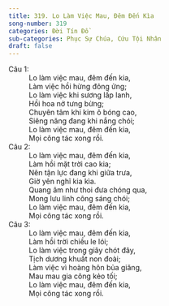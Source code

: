 ```yaml
---
title: 319. Lo Làm Việc Mau, Đêm Đến Kìa
song-number: 319
categories: Đời Tín Đồ
sub-categories: Phục Sự Chúa, Cứu Tội Nhân
draft: false
---
```

<dl><dt>Câu 1:</dt><dd data-verse="1">Lo làm việc mau, đêm đến kia, <br/>Làm việc hồi hừng đông ửng; <br/>Lo làm việc khi sương lấp lanh, <br/>Hồi hoa nở tưng bừng; <br/>Chuyên tâm khi kim ô bóng cao, <br/>Siêng năng đang khi nắng chói; <br/>Lo làm việc mau, đêm đến kia, <br/>Mọi công tác xong rồi. </dd><dt>Câu 2:</dt><dd data-verse="2">Lo làm việc mau, đêm đến kia, <br/>Làm hồi mặt trời cao kia; <br/>Nên tận lực đang khi giữa trưa, <br/>Giờ yên nghĩ kia kìa. <br/>Quang âm như thoi đưa chóng qua, <br/>Mong lưu linh công sáng chói; <br/>Lo làm việc mau, đêm đến kia, <br/>Mọi công tác xong rồi. </dd><dt>Câu 3:</dt><dd data-verse="3">Lo làm việc mau, đêm đến kia, <br/>Làm hồi trời chiều le lói; <br/>Lo làm việc trong giây chót đây, <br/>Tịch dương khuất non đoài; <br/>Làm việc vì hoàng hôn bủa giăng, <br/>Mau mau gia công kẻo tối; <br/>Lo làm việc mau, đêm đến kia, <br/>Mọi công tác xong rồi. </dd></dl>